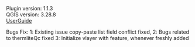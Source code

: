 Plugin version: 1.1.3 \
QGIS version: 3.28.8 \
[UserGuide](https://docs.google.com/document/d/e/2PACX-1vQPPBng8e26Z-BL-gL3BsE-9LNbpdZXIT3kh8sAuSdZV_uRTGPK1SuZNP7AmiquMweObjKRB7AlWk2-/pub)

Bugs Fix:
    1: Existing issue copy-paste list field conflict fixed, 
    2: Bugs related to thermliteQc fixed
    3: Initialize vlayer with feature, whenever freshly added
